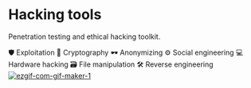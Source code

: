 # Hacking tools
Penetration testing and ethical hacking toolkit.

🛡 Exploitation
🔑 Cryptography
🕶 Anonymizing
⚙ Social engineering
💻 Hardware hacking
🗃 File manipulation
🛠 Reverse engineering
<a href="https://ibb.co/q5QLKhT"><img src="https://i.ibb.co/q5QLKhT/ezgif-com-gif-maker-1.gif" alt="ezgif-com-gif-maker-1" border="0"></a>


